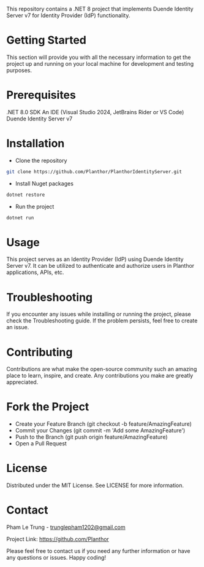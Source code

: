 
This repository contains a .NET 8 project that implements Duende Identity Server v7 for Identity Provider (IdP) functionality.


# Getting Started

This section will provide you with all the necessary information to get the project up and running on your local machine for development and testing purposes.

# Prerequisites

.NET 8.0 SDK
An IDE (Visual Studio 2024, JetBrains Rider or VS Code)
Duende Identity Server v7

# Installation

- Clone the repository

```sh
git clone https://github.com/Planthor/PlanthorIdentityServer.git
```

- Install Nuget packages

```sh
dotnet restore
```

- Run the project

```sh
dotnet run
```

# Usage
This project serves as an Identity Provider (IdP) using Duende Identity Server v7. It can be utilized to authenticate and authorize users in Planthor applications, APIs, etc.

# Troubleshooting
If you encounter any issues while installing or running the project, please check the Troubleshooting guide. If the problem persists, feel free to create an issue.

# Contributing
Contributions are what make the open-source community such an amazing place to learn, inspire, and create. Any contributions you make are greatly appreciated.


# Fork the Project

- Create your Feature Branch (git checkout -b feature/AmazingFeature)
- Commit your Changes (git commit -m 'Add some AmazingFeature')
- Push to the Branch (git push origin feature/AmazingFeature)
- Open a Pull Request


# License
Distributed under the MIT License. See LICENSE for more information.


# Contact
Pham Le Trung - trunglepham1202@gmail.com

Project Link: https://github.com/Planthor

Please feel free to contact us if you need any further information or have any questions or issues. Happy coding!